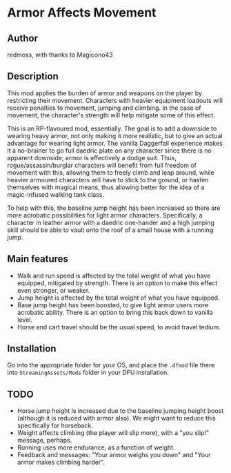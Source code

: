 # Armor Affects Movement

## Author

redmoss, with thanks to Magicono43

## Description

This mod applies the burden of armor and weapons on the player by restricting their movement. Characters with heavier equipment loadouts will receive penalties to movement, jumping and climbing. In the case of movement, the character's strength will help mitigate some of this effect.

This is an RP-flavoured mod, essentially. The goal is to add a downside to wearing heavy armor, not only making it more realistic, but to give an actual advantage for wearing light armor. The vanilla Daggerfall experience makes it a no-brainer to go full daedric plate on any character since there is no apparent downside; armor is effectively a dodge suit. Thus, rogue/assassin/burglar characters will benefit from full freedom of movement with this, allowing them to freely climb and leap around, while heavier armoured characters will have to stick to the ground, or hasten themselves with magical means, thus allowing better for the idea of a magic-infused walking tank class.

To help with this, the baseline jump height has been increased so there are more acrobatic possibilities for light armor characters. Specifically, a character in leather armor with a daedric one-hander and a high jumping skill should be able to vault onto the roof of a small house with a running jump.

## Main features

* Walk and run speed is affected by the total weight of what you have equipped, mitigated by strength. There is an option to make this effect even stronger, or weaker. 
* Jump height is affected by the total weight of what you have equipped.
* Base jump height has been boosted, to give light armor users more acrobatic ability. There is an option to bring this back down to vanilla level.
* Horse and cart travel should be the usual speed, to avoid travel tedium.

## Installation

Go into the appropriate folder for your OS, and place the `.dfmod` file there into `StreamingAssets/Mods` folder in your DFU installation.

## TODO

- Horse jump height is increased due to the baseline jumping height boost (although it is reduced with armor also). We might want to reduce this specifically for horseback.
- Weight affects climbing (the player will slip more), with a "you slip!" message, perhaps.
- Running uses more endurance, as a function of weight.
- Feedback and messages: "Your armor weighs you down" and "Your armor makes climbing harder".
